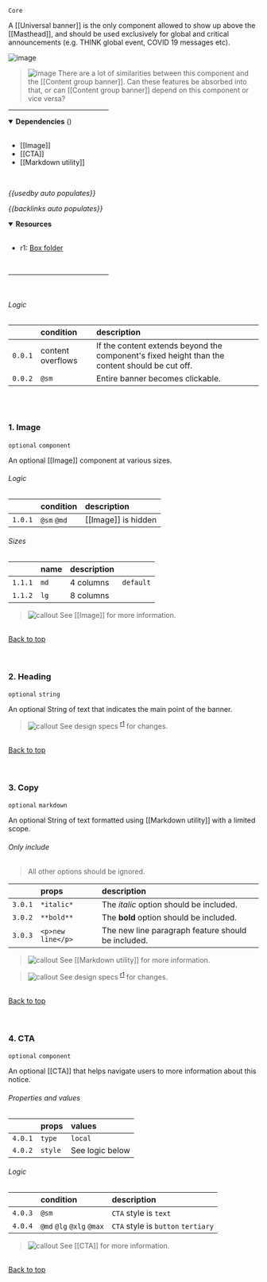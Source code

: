 `Core` <!-- category start --><!-- category end -->

A [[Universal banner]] is the only component allowed to show up above the [[Masthead]], and should be used exclusively for global and critical announcements (e.g. THINK global event, COVID 19 messages etc).

![image](https://user-images.githubusercontent.com/3793636/140759323-201ebe94-7930-4201-addb-7de87504d330.png)

> ![image](https://user-images.githubusercontent.com/3793636/117874180-493bdb80-b266-11eb-8945-dde0d95431d6.png)
> There are a lot of similarities between this component and the [[Content group banner]]. Can these features be absorbed into that, or can [[Content group banner]] depend on this component or vice versa?

<hr width="40%" />

<!-- toc start open="true" depthStart="3" depthEnd="5" --><!-- toc end -->

<details open="true">
  <summary><strong>Dependencies</strong> (<!-- dependencyCount start --><!-- dependencyCount end -->)</summary><br />

- [[Image]]
- [[CTA]]
- [[Markdown utility]]

<br />
</details>

<!-- usedby start open="false" -->

_{{usedby auto populates}}_

<!-- usedby end -->

<!-- backlinks start open="false" -->

_{{backlinks auto populates}}_

<!-- backlinks end -->

<a name="resources"></a>

<details open="true">
  <summary><strong>Resources</strong></summary><br />

- r1: [Box folder](https://ibm.ent.box.com/folder/142303458357)

<br />
</details>

<hr width="40%" />

<br />

###### Logic

|         | condition         | description                                                                                    |
| :------ | :---------------- | :--------------------------------------------------------------------------------------------- |
| `0.0.1` | content overflows | If the content extends beyond the component's fixed height than the content should be cut off. |
| `0.0.2` | `@sm`             | Entire banner becomes clickable.                                                               |

<br /><br />

### 1. Image

`optional` `component`

An optional [[Image]] component at various sizes.

###### Logic

|         | condition   | description         |
| :------ | :---------- | :------------------ |
| `1.0.1` | `@sm` `@md` | [[Image]] is hidden |

###### Sizes

|         | name | description |           |
| :------ | :--- | :---------- | :-------- |
| `1.1.1` | `md` | 4 columns   | `default` |
| `1.1.2` | `lg` | 8 columns   |           |

> ![callout](https://user-images.githubusercontent.com/3793636/117873919-f6faba80-b265-11eb-81a5-039bdcd822e8.png)
> See [[Image]] for more information.

<!--    | `1.1.3` | `sm`        | 2 columns |     |
| `1.1.4` | `xsm`   | 1 column    |           | -->

<br />[Back to top](#wiki-wrapper)<br /><br /><br />

### 2. Heading

`optional` `string`

An optional String of text that indicates the main point of the banner.

> ![callout](https://user-images.githubusercontent.com/3793636/117873919-f6faba80-b265-11eb-81a5-039bdcd822e8.png)
> See design specs <sup>[r1](#resources)</sup> for changes.

<br />[Back to top](#wiki-wrapper)<br /><br /><br />

### 3. Copy

`optional` `markdown`

An optional String of text formatted using [[Markdown utility]] with a limited scope.

###### Only include

> All other options should be ignored.

|         | props             | description                                        |
| :------ | :---------------- | :------------------------------------------------- |
| `3.0.1` | `*italic*`        | The _italic_ option should be included.            |
| `3.0.2` | `**bold**`        | The **bold** option should be included.            |
| `3.0.3` | `<p>new line</p>` | The new line paragraph feature should be included. |

> ![callout](https://user-images.githubusercontent.com/3793636/117873919-f6faba80-b265-11eb-81a5-039bdcd822e8.png)
> See [[Markdown utility]] for more information.

> ![callout](https://user-images.githubusercontent.com/3793636/117873919-f6faba80-b265-11eb-81a5-039bdcd822e8.png)
> See design specs <sup>[r1](#resources)</sup> for changes.

<br />[Back to top](#wiki-wrapper)<br /><br /><br />

### 4. CTA

`optional` `component`

An optional [[CTA]] that helps navigate users to more information about this notice.

###### Properties and values

|         | props   | values          |
| :------ | :------ | :-------------- |
| `4.0.1` | `type`  | `local`         |
| `4.0.2` | `style` | See logic below |

###### Logic

|         | condition                 | description                        |
| :------ | :------------------------ | :--------------------------------- |
| `4.0.3` | `@sm`                     | `CTA` style is `text`              |
| `4.0.4` | `@md` `@lg` `@xlg` `@max` | `CTA` style is `button` `tertiary` |

> ![callout](https://user-images.githubusercontent.com/3793636/117873919-f6faba80-b265-11eb-81a5-039bdcd822e8.png)
> See [[CTA]] for more information.

<br />[Back to top](#wiki-wrapper)<br /><br /><br />
